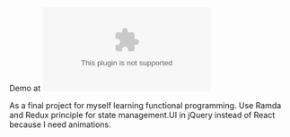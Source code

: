 Demo at ![typography.philipyoungg.com](typography.philipyoungg.com)

As a final project for myself learning functional programming. Use Ramda and Redux principle for state management.UI in jQuery instead of React because I need animations.